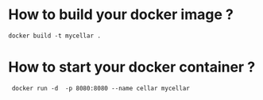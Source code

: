 How to build your docker image ?
================================

```
docker build -t mycellar .
```


How to start your docker container ?
====================================

```
 docker run -d  -p 8080:8080 --name cellar mycellar
```
